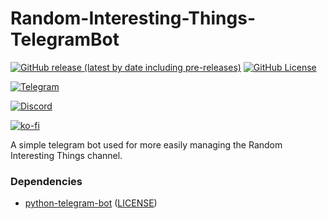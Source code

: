 # Random-Interesting-Things-TelegramBot
[![GitHub release (latest by date including pre-releases)](https://img.shields.io/github/v/release/massimopavoni/Random-Interesting-Things-TelegramBot?include_prereleases)](https://github.com/massimopavoni/Random-Interesting-Things-TelegramBot/releases)
[![GitHub License](https://img.shields.io/github/license/massimopavoni/Random-Interesting-Things-TelegramBot)](https://github.com/massimopavoni/Random-Interesting-Things-TelegramBot/blob/main/LICENSE)

[![Telegram](https://img.shields.io/badge/Random%20Interesting%20Things-Telegram%20channel-blue)](https://t.me/randominterestingthings)

[![Discord](https://img.shields.io/discord/926217143194886234?label=Join%20Not%20Declared%20Developers)](https://discord.gg/ZA76nJ3RsU)

[![ko-fi](https://ko-fi.com/img/githubbutton_sm.svg)](https://ko-fi.com/T6T8BD7A1)

A simple telegram bot used for more easily managing the Random Interesting Things channel.

### Dependencies
- [python-telegram-bot](https://pypi.org/project/python-telegram-bot/) ([LICENSE](https://github.com/python-telegram-bot/python-telegram-bot/blob/master/LICENSE))